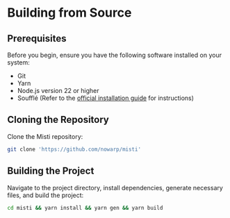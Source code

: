# Building from Source

## Prerequisites

Before you begin, ensure you have the following software installed on your system:

- Git
- Yarn
- Node.js version 22 or higher
- Soufflé (Refer to the [official installation guide](https://souffle-lang.github.io/install) for instructions)

## Cloning the Repository

Clone the Misti repository:

```bash
git clone 'https://github.com/nowarp/misti'
```

## Building the Project

Navigate to the project directory, install dependencies, generate necessary files, and build the project:

```bash
cd misti && yarn install && yarn gen && yarn build
```

